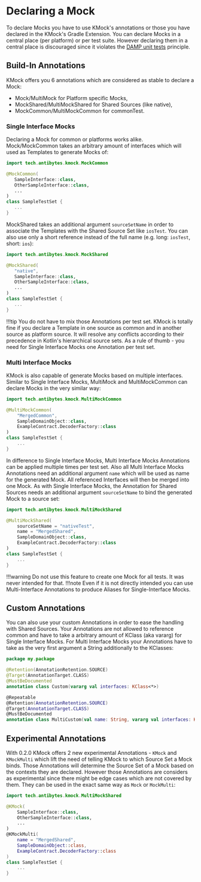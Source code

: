 # Declaring a Mock
To declare Mocks you have to use KMock's annotations or those you have declared in the KMock's Gradle Extension.
You can declare Mocks in a central place (per platform) or per test suite.
However declaring them in a central place is discouraged since it violates the [DAMP unit tests](https://enterprisecraftsmanship.com/posts/dry-damp-unit-tests/) principle.

## Build-In Annotations
KMock offers you 6 annotations which are considered as stable to declare a Mock:

* Mock/MultiMock for Platform specific Mocks,
* MockShared/MultiMockShared for Shared Sources (like native),
* MockCommon/MultiMockCommon for commonTest.

### Single Interface Mocks
Declaring a Mock for common or platforms works alike.
Mock/MockCommon takes an arbitrary amount of interfaces which will used as Templates to generate Mocks of:
```kotlin
import tech.antibytes.kmock.MockCommon

@MockCommon(
   SampleInterface::class,
   OtherSampleInterface::class,
   ...
)
class SampleTestSet {
   ...
}
```

MockShared takes an additional argument `sourceSetName` in order to associate the Templates with the Shared Source Set like `iosTest`.
You can also use only a short reference instead of the full name (e.g. long: `iosTest`, short: `ios`):
```kotlin
import tech.antibytes.kmock.MockShared

@MockShared(
   "native",
   SampleInterface::class,
   OtherSampleInterface::class,
   ...
)
class SampleTestSet {
   ...
}
```

!!!tip
    You do not have to mix those Annotations per test set.
    KMock is totally fine if you declare a Template in one source as common and in another source as platform source.
    It will resolve any conflicts according to their precedence in Kotlin's hierarchical source sets.
    As a rule of thumb - you need for Single Interface Mocks one Annotation per test set.

### Multi Interface Mocks
KMock is also capable of generate Mocks based on multiple interfaces.
Similar to Single Interface Mocks, MultiMock and MultiMockCommon can declare Mocks in the very similar way:
```kotlin
import tech.antibytes.kmock.MultiMockCommon

@MultiMockCommon(
    "MergedCommon",
    SampleDomainObject::class,
    ExampleContract.DecoderFactory::class
)
class SampleTestSet {
    ...
}
```
In difference to Single Interface Mocks, Multi Interface Mocks Annotations can be applied multiple times per test set.
Also all Multi Interface Mocks Annotations need an additional argument `name` which will be used as name for the generated Mock.
All referenced Interfaces will then be merged into one Mock.
As with Single Interface Mocks, the Annotation for Shared Sources needs an additional argument `sourceSetName` to bind the generated Mock to a source set:
```kotlin
import tech.antibytes.kmock.MultiMockShared

@MultiMockShared(
    sourceSetName = "nativeTest",
    name = "MergedShared",
    SampleDomainObject::class,
    ExampleContract.DecoderFactory::class
)
class SampleTestSet {
    ...
}
```
!!!warning
    Do not use this feature to create one Mock for all tests. It was never intended for that.
!!!note
    Even if it is not directly intended you can use Multi-Interface Annotations to produce Aliases for Single-Interface Mocks.

## Custom Annotations
You can also use your custom Annotations in order to ease the handling with Shared Sources.
Your Annotations are not allowed to reference common and have to take a arbitrary amount of KClass (aka vararg) for Single Interface Mocks.
For Multi Interface Mocks your Annotations have to take as the very first argument a String additionally to the KClasses:
```kotlin
package my.package

@Retention(AnnotationRetention.SOURCE)
@Target(AnnotationTarget.CLASS)
@MustBeDocumented
annotation class Custom(vararg val interfaces: KClass<*>)

@Repeatable
@Retention(AnnotationRetention.SOURCE)
@Target(AnnotationTarget.CLASS)
@MustBeDocumented
annotation class MultiCustom(val name: String, vararg val interfaces: KClass<*>)
```

## Experimental Annotations
With 0.2.0 KMock offers 2 new experimental Annotations - `KMock` and `KMockMulti` which lift the need of telling KMock to which Source Set a Mock binds.
Those Annotations will determine the Source Set of a Mock based on the contexts they are declared.
However those Annotations are considers as experimental since there might be edge cases which are not covered by them.
They can be used in the exact same way as `Mock` or `MockMulti`:
```kotlin
import tech.antibytes.kmock.MultiMockShared

@KMock(
    SampleInterface::class,
    OtherSampleInterface::class,
    ...
)
@KMockMulti(
    name = "MergedShared",
    SampleDomainObject::class,
    ExampleContract.DecoderFactory::class
)
class SampleTestSet {
    ...
}
```
